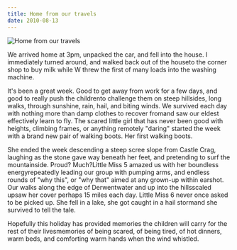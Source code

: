 ```yaml
---
title: Home from our travels
date: 2010-08-13
---
```


![Home from our travels](https://source.unsplash.com/2aFp6EWWs58/1600x900)

We arrived home at 3pm, unpacked the car, and fell into the house. I immediately turned around, and walked back out of the houseto the corner shop to buy milk while W threw the first of many loads into the washing machine.

It's been a great week. Good to get away from work for a few days, and good to really push the childrento challenge them on steep hillsides, long walks, through sunshine, rain, hail, and biting winds. We survived each day with nothing more than damp clothes to recover fromand saw our eldest effectively learn to fly. The scared little girl that has never been good with heights, climbing frames, or anything remotely "daring" started the week with a brand new pair of walking boots. Her first walking boots.

She ended the week descending a steep scree slope from Castle Crag, laughing as the stone gave way beneath her feet, and pretending to surf the mountainside. Proud? Much?Little Miss 5 amazed us with her boundless energyrepeatedly leading our group with pumping arms, and endless rounds of "why this", or "why that" aimed at any grown-up within earshot. Our walks along the edge of Derwentwater and up into the hillsscaled upsaw her cover perhaps 15 miles each day. Little Miss 6 never once asked to be picked up. She fell in a lake, she got caught in a hail stormand she survived to tell the tale.

Hopefully this holiday has provided memories the children will carry for the rest of their livesmemories of being scared, of being tired, of hot dinners, warm beds, and comforting warm hands when the wind whistled.
